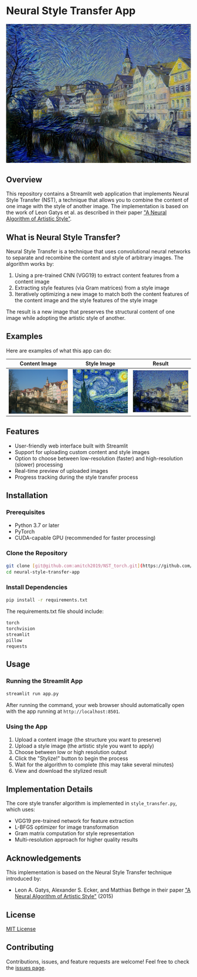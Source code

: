 # Neural Style Transfer App

![Neural Style Transfer Example](examples/output.png)

## Overview

This repository contains a Streamlit web application that implements Neural Style Transfer (NST), a technique that allows you to combine the content of one image with the style of another image. The implementation is based on the work of Leon Gatys et al. as described in their paper ["A Neural Algorithm of Artistic Style"](https://arxiv.org/abs/1508.06576).

## What is Neural Style Transfer?

Neural Style Transfer is a technique that uses convolutional neural networks to separate and recombine the content and style of arbitrary images. The algorithm works by:

1. Using a pre-trained CNN (VGG19) to extract content features from a content image
2. Extracting style features (via Gram matrices) from a style image
3. Iteratively optimizing a new image to match both the content features of the content image and the style features of the style image

The result is a new image that preserves the structural content of one image while adopting the artistic style of another.

## Examples

Here are examples of what this app can do:

| Content Image | Style Image | Result |
|:-------------:|:-----------:|:------:|
| ![Content](examples/content.jpg) | ![Style](examples/style.jpg) | ![Output](examples/output.png) |

## Features

- User-friendly web interface built with Streamlit
- Support for uploading custom content and style images
- Option to choose between low-resolution (faster) and high-resolution (slower) processing
- Real-time preview of uploaded images
- Progress tracking during the style transfer process

## Installation

### Prerequisites

- Python 3.7 or later
- PyTorch
- CUDA-capable GPU (recommended for faster processing)

### Clone the Repository

```bash
git clone [git@github.com:amitch2019/NST_torch.git](https://github.com/amitch2019/NST_torch.git)
cd neural-style-transfer-app
```

### Install Dependencies

```bash
pip install -r requirements.txt
```

The requirements.txt file should include:

```
torch
torchvision
streamlit
pillow
requests
```

## Usage

### Running the Streamlit App

```bash
streamlit run app.py
```

After running the command, your web browser should automatically open with the app running at `http://localhost:8501`.

### Using the App

1. Upload a content image (the structure you want to preserve)
2. Upload a style image (the artistic style you want to apply)
3. Choose between low or high resolution output
4. Click the "Stylize!" button to begin the process
5. Wait for the algorithm to complete (this may take several minutes)
6. View and download the stylized result

## Implementation Details

The core style transfer algorithm is implemented in `style_transfer.py`, which uses:

- VGG19 pre-trained network for feature extraction
- L-BFGS optimizer for image transformation
- Gram matrix computation for style representation
- Multi-resolution approach for higher quality results

## Acknowledgements

This implementation is based on the Neural Style Transfer technique introduced by:

- Leon A. Gatys, Alexander S. Ecker, and Matthias Bethge in their paper ["A Neural Algorithm of Artistic Style"](https://arxiv.org/abs/1508.06576) (2015)

## License

[MIT License](LICENSE)

## Contributing

Contributions, issues, and feature requests are welcome! Feel free to check the [issues page](https://github.com/yourusername/neural-style-transfer-app/issues).
